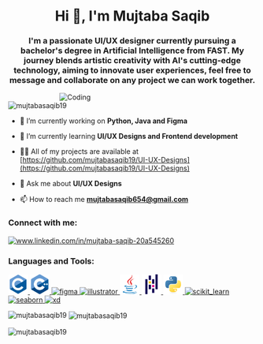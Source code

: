<h1 align="center">Hi 👋, I'm Mujtaba Saqib</h1>
<h3 align="center">I'm a passionate UI/UX designer currently pursuing a bachelor's degree in Artificial Intelligence from FAST. My journey blends artistic creativity with AI's cutting-edge technology, aiming to innovate user experiences, feel free to message and collaborate on any project we can work together.</h3>

<img align="right" alt="Coding" width="400" src="https://i.pinimg.com/originals/81/17/8b/81178b47a8598f0c81c4799f2cdd4057.gif">
<p align="left"> <img src="https://komarev.com/ghpvc/?username=mujtabasaqib19&label=Profile%20views&color=0e75b6&style=flat" alt="mujtabasaqib19" /> </p>

- 🔭 I’m currently working on **Python, Java and Figma**

- 🌱 I’m currently learning **UI/UX Designs and Frontend development**

- 👨‍💻 All of my projects are available at [https://github.com/mujtabasaqib19/UI-UX-Designs](https://github.com/mujtabasaqib19/UI-UX-Designs)

- 💬 Ask me about **UI/UX Designs**

- 📫 How to reach me **mujtabasaqib654@gmail.com**

<h3 align="left">Connect with me:</h3>
<p align="left">
<a href="https://linkedin.com/in/www.linkedin.com/in/mujtaba-saqib-20a545260" target="blank"><img align="center" src="https://raw.githubusercontent.com/rahuldkjain/github-profile-readme-generator/master/src/images/icons/Social/linked-in-alt.svg" alt="www.linkedin.com/in/mujtaba-saqib-20a545260" height="30" width="40" /></a>
</p>

<h3 align="left">Languages and Tools:</h3>
<p align="left"> <a href="https://www.cprogramming.com/" target="_blank" rel="noreferrer"> <img src="https://raw.githubusercontent.com/devicons/devicon/master/icons/c/c-original.svg" alt="c" width="40" height="40"/> </a> <a href="https://www.w3schools.com/cpp/" target="_blank" rel="noreferrer"> <img src="https://raw.githubusercontent.com/devicons/devicon/master/icons/cplusplus/cplusplus-original.svg" alt="cplusplus" width="40" height="40"/> </a> <a href="https://www.figma.com/" target="_blank" rel="noreferrer"> <img src="https://www.vectorlogo.zone/logos/figma/figma-icon.svg" alt="figma" width="40" height="40"/> </a> <a href="https://www.adobe.com/in/products/illustrator.html" target="_blank" rel="noreferrer"> <img src="https://www.vectorlogo.zone/logos/adobe_illustrator/adobe_illustrator-icon.svg" alt="illustrator" width="40" height="40"/> </a> <a href="https://www.java.com" target="_blank" rel="noreferrer"> <img src="https://raw.githubusercontent.com/devicons/devicon/master/icons/java/java-original.svg" alt="java" width="40" height="40"/> </a> <a href="https://pandas.pydata.org/" target="_blank" rel="noreferrer"> <img src="https://raw.githubusercontent.com/devicons/devicon/2ae2a900d2f041da66e950e4d48052658d850630/icons/pandas/pandas-original.svg" alt="pandas" width="40" height="40"/> </a> <a href="https://www.python.org" target="_blank" rel="noreferrer"> <img src="https://raw.githubusercontent.com/devicons/devicon/master/icons/python/python-original.svg" alt="python" width="40" height="40"/> </a> <a href="https://scikit-learn.org/" target="_blank" rel="noreferrer"> <img src="https://upload.wikimedia.org/wikipedia/commons/0/05/Scikit_learn_logo_small.svg" alt="scikit_learn" width="40" height="40"/> </a> <a href="https://seaborn.pydata.org/" target="_blank" rel="noreferrer"> <img src="https://seaborn.pydata.org/_images/logo-mark-lightbg.svg" alt="seaborn" width="40" height="40"/> </a> <a href="https://www.adobe.com/products/xd.html" target="_blank" rel="noreferrer"> <img src="https://cdn.worldvectorlogo.com/logos/adobe-xd.svg" alt="xd" width="40" height="40"/> </a> </p>

<p><img align="left" src="https://github-readme-stats.vercel.app/api/top-langs?username=mujtabasaqib19&show_icons=true&locale=en&layout=compact" alt="mujtabasaqib19" /></p>

<p>&nbsp;<img align="center" src="https://github-readme-stats.vercel.app/api?username=mujtabasaqib19&show_icons=true&locale=en" alt="mujtabasaqib19" /></p>

<p><img align="center" src="https://github-readme-streak-stats.herokuapp.com/?user=mujtabasaqib19&" alt="mujtabasaqib19" /></p>
